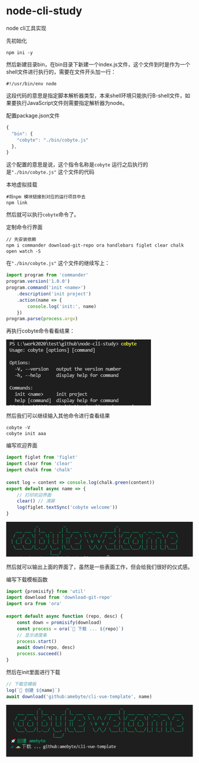 # node-cli-study
node cli工具实现



先初始化

```
npm ini -y
```

然后新建目录bin，在bin目录下新建一个index.js文件，这个文件到时是作为一个shell文件进行执行的，需要在文件开头加一行：

```
#!/usr/bin/env node
```

这段代码的意思是指定脚本解析器类型，本来shell环境只能执行B-shell文件，如果要执行JavaScript文件则需要指定解析器为node。

配置package.json文件

```javascript
{
  "bin": {
    "cobyte": "./bin/cobyte.js"
  },
}
```

这个配置的意思是说，这个指令名称是`cobyte` 运行之后执行的是`"./bin/cobyte.js"` 这个文件的代码

本地虚拟挂载

```
#将npm 模块链接到对应的运行项目中去
npm link
```

然后就可以执行`cobyte`命令了。

定制命令行界面

```
// 先安装依赖
npm i commander download-git-repo ora handlebars figlet clear chalk open watch -S
```

在`"./bin/cobyte.js"` 这个文件的继续写上：

```javascript
import program from 'commander'
program.version('1.0.0')
program.command('init <name>')
    .description('init project')
    .action(name => {
        console.log('init:', name)
    })
program.parse(process.argv)
```

再执行cobyte命令看看结果：

 ![](./md/01.png)

然后我们可以继续输入其他命令进行查看结果

```
cobyte -V
cobyte init aaa
```

编写欢迎界面

```javascript
import figlet from 'figlet'
import clear from 'clear'
import chalk from 'chalk'

const log = content => console.log(chalk.green(content))
export default async name => {
    // 打印欢迎界面
    clear() // 清屏
    log(figlet.textSync('cobyte welcome'))
}
```

 ![](./md/02.png)

然后就可以输出上面的界面了，虽然是一些表面工作，但会给我们很好的仪式感。

编写下载模板函数

```javascript
import {promisify} from 'util'
import download from 'download-git-repo'
import ora from 'ora'

export default async function (repo, desc) {
    const down = promisify(download)
    const process = ora(`🚕 下载 ... ${repo}`)
    // 显示进度条
    process.start()
    await down(repo, desc)
    process.succeed()
}
```

然后在init里面进行下载

```javascript
// 下载空模版
log(`🚀 创建 ${name}`)
await download('github:amebyte/cli-vue-template', name)
```

 ![](./md/03.png)


